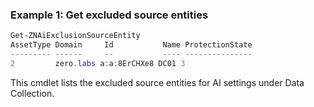 ### Example 1: Get excluded source entities
```powershell
Get-ZNAiExclusionSourceEntity
AssetType Domain     Id           Name ProtectionState
--------- ------     --           ---- ---------------
2         zero.labs a:a:8ErCHXe8 DC01 3
```

This cmdlet lists the excluded source entities for AI settings under Data Collection.
